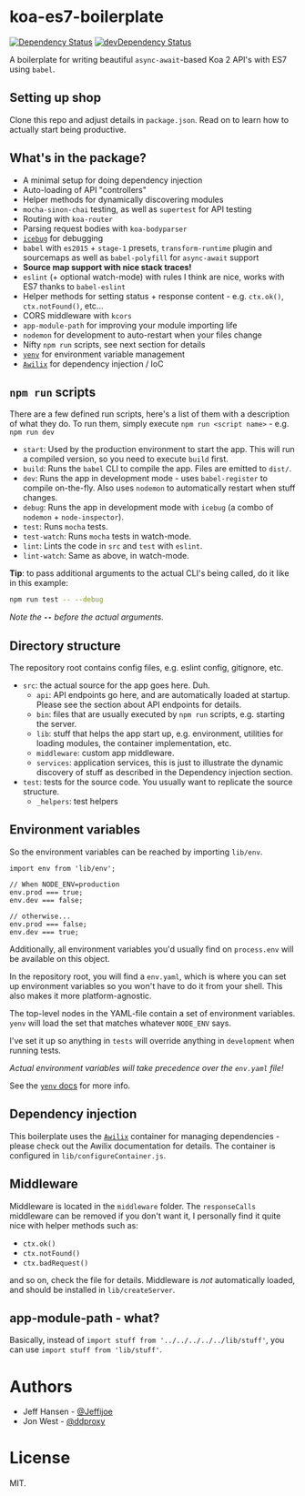 # koa-es7-boilerplate

[![Dependency Status](https://david-dm.org/jeffijoe/icebug.svg)](https://david-dm.org/jeffijoe/koa-es7-boilerplate)
[![devDependency Status](https://david-dm.org/jeffijoe/koa-es7-boilerplate/dev-status.svg)](https://david-dm.org/jeffijoe/koa-es7-boilerplate#info=devDependencies)

A boilerplate for writing beautiful `async-await`-based Koa 2 API's with ES7 using `babel`.

## Setting up shop

Clone this repo and adjust details in `package.json`. Read on to learn how to actually start being productive.

## What's in the package?

* A minimal setup for doing dependency injection
* Auto-loading of API "controllers"
* Helper methods for dynamically discovering modules
* `mocha-sinon-chai` testing, as well as `supertest` for API testing
* Routing with `koa-router`
* Parsing request bodies with `koa-bodyparser`
* [`icebug`](https://github.com/jeffijoe/icebug) for debugging
* `babel` with `es2015` + `stage-1` presets, `transform-runtime` plugin and sourcemaps as well as `babel-polyfill` for `async-await` support
* **Source map support with nice stack traces!**
* `eslint` (+ optional watch-mode) with rules I think are nice, works with ES7 thanks to `babel-eslint`
* Helper methods for setting status + response content - e.g. `ctx.ok()`, `ctx.notFound()`, etc...
* CORS middleware with `kcors`
* `app-module-path` for improving your module importing life
* `nodemon` for development to auto-restart when your files change
* Nifty `npm run` scripts, see next section for details
* [`yenv`](https://github.com/jeffijoe/yenv) for environment variable management
* [`Awilix`](https://github.com/jeffijoe/awilix) for dependency injection / IoC

## `npm run` scripts

There are a few defined run scripts, here's a list of them with a description of what they do. To run them, simply execute `npm run <script name>` - e.g. `npm run dev`

* `start`: Used by the production environment to start the app. This will run a compiled version, so you need to execute `build` first.
* `build`: Runs the `babel` CLI to compile the app. Files are emitted to `dist/`.
* `dev`: Runs the app in development mode - uses `babel-register` to compile on-the-fly. Also uses `nodemon` to automatically restart when stuff changes.
* `debug`: Runs the app in development mode with `icebug` (a combo of `nodemon` + `node-inspector`).
* `test`: Runs `mocha` tests.
* `test-watch`: Runs `mocha` tests in watch-mode.
* `lint`: Lints the code in `src` and `test` with `eslint`.
* `lint-watch`: Same as above, in watch-mode.

**Tip**: to pass additional arguments to the actual CLI's being called, do it like in this example:

```bash
npm run test -- --debug
```

*Note the __`--`__ before the actual arguments.*

## Directory structure

The repository root contains config files, e.g. eslint config, gitignore, etc.

* `src`: the actual source for the app goes here. Duh.
  * `api`: API endpoints go here, and are automatically loaded at startup. Please see the section about API endpoints for details.
  * `bin`: files that are usually executed by `npm run` scripts, e.g. starting the server.
  * `lib`: stuff that helps the app start up, e.g. environment, utilities for loading modules, the container implementation, etc.
  * `middleware`: custom app middleware.
  * `services`: application services, this is just to illustrate the dynamic discovery of stuff as described in the Dependency injection section.
* `test`: tests for the source code. You usually want to replicate the source structure.
  * `_helpers`: test helpers


## Environment variables

So the environment variables can be reached by importing `lib/env`.

```
import env from 'lib/env';

// When NODE_ENV=production
env.prod === true;
env.dev === false;

// otherwise...
env.prod === false;
env.dev === true;
```

Additionally, all environment variables you'd usually find on `process.env` will be available on this object.

In the repository root, you will find a `env.yaml`, which is where you can set up environment variables so you won't have to do it from your shell. This also makes it more platform-agnostic.

The top-level nodes in the YAML-file contain a set of environment variables.
`yenv` will load the set that matches whatever `NODE_ENV` says.

I've set it up so anything in `tests` will override anything in `development` when running tests.

*Actual environment variables will take precedence over the `env.yaml` file!*

See the [`yenv` docs](https://github.com/jeffijoe/yenv) for more info.

## Dependency injection

This boilerplate uses the [`Awilix`](https://github.com/jeffijoe/awilix) container for managing dependencies - please check out the Awilix documentation
for details. The container is configured in `lib/configureContainer.js`.

## Middleware

Middleware is located in the `middleware` folder. The `responseCalls` middleware can be removed if you don't want it, I personally find it quite nice with helper methods such as:

* `ctx.ok()`
* `ctx.notFound()`
* `ctx.badRequest()`

and so on, check the file for details. Middleware is *not* automatically loaded, and should be installed in `lib/createServer`.

## app-module-path - what?

Basically, instead of `import stuff from '../../../../../lib/stuff'`, you can use `import stuff from 'lib/stuff'`.

# Authors

* Jeff Hansen - [@Jeffijoe](https://twitter.com/Jeffijoe)
* Jon West - [@ddproxy](https://twitter.com/ddproxy)

# License

MIT.